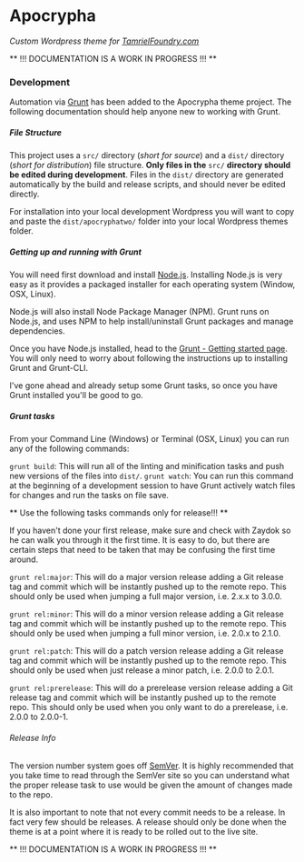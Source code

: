 # Apocrypha
_Custom Wordpress theme for [TamrielFoundry.com](http://www.tamrielfoundry.com)_

** !!! DOCUMENTATION IS A WORK IN PROGRESS !!! **

### Development

Automation via [Grunt](http://gruntjs.com) has been added to the Apocrypha theme project. The following documentation should help anyone new to working with Grunt.

##### File Structure

This project uses a `src/` directory (_short for source_) and a `dist/` directory (_short for distribution_) file structure. **Only files in the** `src/` **directory should be edited during development**. Files in the `dist/` directory are generated automatically by the build and release scripts, and should never be edited directly.

For installation into your local development Wordpress you will want to copy and paste the `dist/apocryphatwo/` folder into your local Wordpress themes folder.

##### Getting up and running with Grunt

You will need first download and install [Node.js](http://nodejs.org). Installing Node.js is very easy as it provides a packaged installer for each operating system (Window, OSX, Linux).

Node.js will also install Node Package Manager (NPM). Grunt runs on Node.js, and uses NPM to help install/uninstall Grunt packages and manage dependencies.

Once you have Node.js installed, head to the [Grunt - Getting started page](http://gruntjs.com/getting-started). You will only need to worry about following the instructions up to installing Grunt and Grunt-CLI.

I've gone ahead and already setup some Grunt tasks, so once you have Grunt installed you'll be good to go.

##### Grunt tasks

From your Command Line (Windows) or Terminal (OSX, Linux) you can run any of the following commands:

`grunt build`: This will run all of the linting and minification tasks and push new versions of the files into `dist/`.
`grunt watch`: You can run this command at the beginning of a development session to have Grunt actively watch files for changes and run the tasks on file save.

** Use the following tasks commands only for release!!! **

If you haven't done your first release, make sure and check with Zaydok so he can walk you through it the first time. It is easy to do, but there are certain steps that need to be taken that may be confusing the first time around.

`grunt rel:major`: This will do a major version release adding a Git release tag and commit which will be instantly pushed up to the remote repo. This should only be used when jumping a full major version, i.e. 2.x.x to 3.0.0.

`grunt rel:minor`: This will do a minor version release adding a Git release tag and commit which will be instantly pushed up to the remote repo. This should only be used when jumping a full minor version, i.e. 2.0.x to 2.1.0.

`grunt rel:patch`: This will do a patch version release adding a Git release tag and commit which will be instantly pushed up to the remote repo. This should only be used when just release a minor patch, i.e. 2.0.0 to 2.0.1.

`grunt rel:prerelease`: This will do a prerelease version release adding a Git release tag and commit which will be instantly pushed up to the remote repo. This should only be used when you only want to do a prerelease, i.e. 2.0.0 to 2.0.0-1.

###### Release Info

The version number system goes off [SemVer](http://semver.org). It is highly recommended that you take time to read through the SemVer site so you can understand what the proper release task to use would be given the amount of changes made to the repo. 

It is also important to note that not every commit needs to be a release. In fact very few should be releases. A release should only be done when the theme is at a point where it is ready to be rolled out to the live site.

** !!! DOCUMENTATION IS A WORK IN PROGRESS !!! **